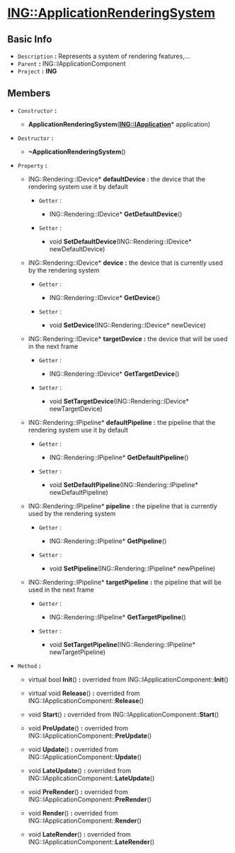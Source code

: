 
# [**ING::ApplicationRenderingSystem**](./..//ING\ApplicationRenderingSystem.md) #
                
## **Basic Info** ##
- `Description` **:** Represents a system of rendering features,...
- `Parent` **:** ING::IApplicationComponent
- `Project` **:** **ING**
                    
## **Members** ##
                            
- `Constructor` **:**
                    
    + **ApplicationRenderingSystem**([**ING::IApplication**](./..//ING\IApplication.md)* application) 
                        
                            
- `Destructor` **:**
                
    + **~ApplicationRenderingSystem**() 
                    
                
- `Property` **:**
    
                
    + ING::Rendering::IDevice* **defaultDevice**  **:** the device that the rendering system use it by default
        
                    
        + `Getter` :
                                            
                                
            + ING::Rendering::IDevice* **GetDefaultDevice**() 
                                    
                                
        + `Setter` :
                                            
                                
            + void **SetDefaultDevice**(ING::Rendering::IDevice* newDefaultDevice) 
                                    
                                
    + ING::Rendering::IDevice* **device**  **:** the device that is currently used by the rendering system
        
                    
        + `Getter` :
                                            
                                
            + ING::Rendering::IDevice* **GetDevice**() 
                                    
                                
        + `Setter` :
                                            
                                
            + void **SetDevice**(ING::Rendering::IDevice* newDevice) 
                                    
                                
    + ING::Rendering::IDevice* **targetDevice**  **:** the device that will be used in the next frame
        
                    
        + `Getter` :
                                            
                                
            + ING::Rendering::IDevice* **GetTargetDevice**() 
                                    
                                
        + `Setter` :
                                            
                                
            + void **SetTargetDevice**(ING::Rendering::IDevice* newTargetDevice) 
                                    
                                
    + ING::Rendering::IPipeline* **defaultPipeline**  **:** the pipeline that the rendering system use it by default
        
                    
        + `Getter` :
                                            
                                
            + ING::Rendering::IPipeline* **GetDefaultPipeline**() 
                                    
                                
        + `Setter` :
                                            
                                
            + void **SetDefaultPipeline**(ING::Rendering::IPipeline* newDefaultPipeline) 
                                    
                                
    + ING::Rendering::IPipeline* **pipeline**  **:** the pipeline that is currently used by the rendering system
        
                    
        + `Getter` :
                                            
                                
            + ING::Rendering::IPipeline* **GetPipeline**() 
                                    
                                
        + `Setter` :
                                            
                                
            + void **SetPipeline**(ING::Rendering::IPipeline* newPipeline) 
                                    
                                
    + ING::Rendering::IPipeline* **targetPipeline**  **:** the pipeline that will be used in the next frame
        
                    
        + `Getter` :
                                            
                                
            + ING::Rendering::IPipeline* **GetTargetPipeline**() 
                                    
                                
        + `Setter` :
                                            
                                
            + void **SetTargetPipeline**(ING::Rendering::IPipeline* newTargetPipeline) 
                                    
                                
- `Method` **:**
    
                
    + virtual bool **Init**()  **:** overrided from ING::IApplicationComponent::**Init**()
                        
                    
    + virtual void **Release**()  **:** overrided from ING::IApplicationComponent::**Release**()
                        
                    
    + void **Start**()  **:** overrided from ING::IApplicationComponent::**Start**()
                        
                    
    + void **PreUpdate**()  **:** overrided from ING::IApplicationComponent::**PreUpdate**()
                        
                    
    + void **Update**()  **:** overrided from ING::IApplicationComponent::**Update**()
                        
                    
    + void **LateUpdate**()  **:** overrided from ING::IApplicationComponent::**LateUpdate**()
                        
                    
    + void **PreRender**()  **:** overrided from ING::IApplicationComponent::**PreRender**()
                        
                    
    + void **Render**()  **:** overrided from ING::IApplicationComponent::**Render**()
                        
                    
    + void **LateRender**()  **:** overrided from ING::IApplicationComponent::**LateRender**()
                        
                    